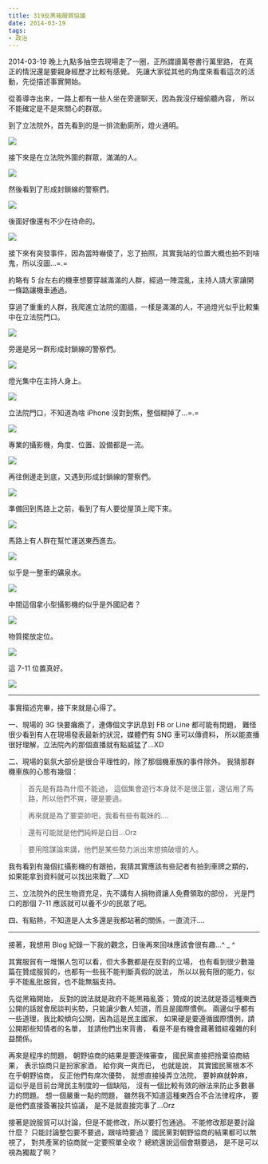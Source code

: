 ```yaml
---
title: 319反黑箱服貿協議
date: 2014-03-19
tags:
- 政治
---
```


2014-03-19 晚上九點多抽空去現場走了一圈，正所謂讀萬卷書行萬里路，
在真正的情況還是要親身經歷才比較有感覺。
先讓大家從其他的角度來看看這次的活動，先從描述事實開始。

從善導寺出來，一路上都有一些人坐在旁邊聊天，因為我沒仔細偷聽內容，
所以不能確定是不是來關心的群眾。

到了立法院外，首先看到的是一排流動廁所，燈火通明。

![](IMG_0809.JPG)

接下來是在立法院外圍的群眾，滿滿的人。

![](IMG_0813.JPG)

然後看到了形成封鎖線的警察們。

![](IMG_0815.JPG)

後面好像還有不少在待命的。

![](IMG_0817.JPG)

接下來有突發事件，因為當時嚇傻了，忘了拍照，其實我站的位置大概也拍不到啥鬼，所以沒圖...=.=

約略有 5 台左右的機車想要穿越滿滿的人群，經過一陣混亂，主持人請大家讓開一條路讓機車通過。

穿過了重重的人群，我爬進立法院的圍牆，一樣是滿滿的人，不過燈光似乎比較集中在立法院門口。

![](IMG_0820.JPG)

旁邊是另一群形成封鎖線的警察們。

![](IMG_0823.JPG)

燈光集中在主持人身上。

![](IMG_0828.JPG)

立法院門口，不知道為啥 iPhone 沒對到焦，整個糊掉了...=.=

![](IMG_0830.JPG)

專業的攝影機，角度、位置、設備都是一流。

![](IMG_0832.JPG)

再往側邊走到底，又遇到形成封鎖線的警察們。

![](IMG_0834.JPG)

準備回到馬路上之前，看到了有人要從屋頂上爬下來。

![](IMG_0836.JPG)

馬路上有人群在幫忙運送東西進去。

![](IMG_0837.JPG)

似乎是一整車的礦泉水。

![](IMG_0838.JPG)

中間這個拿小型攝影機的似乎是外國記者？

![](IMG_0840.JPG)

物質擺放定位。

![](IMG_0843.JPG)

這 7-11 位置真好。

![](IMG_0845.JPG)

--------------------------------

事實描述完畢，接下來就是心得了。

一、現場的 3G 快要癱瘓了，連傳個文字訊息到 FB or Line 都可能有問題，
難怪很少看到有人在現場發表最新的狀況，媒體們有 SNG 車可以傳資料，
所以能直播很好理解，立法院內的那個直播就有點威猛了...XD

二、現場的氣氛大部份是很合平理性的，除了那個機車族的事件除外。
我猜那群機車族的心態有幾個：

> 首先是有路為什麼不能過，
> 這個集會遊行本身就不是很正當，還佔用了馬路，所以他們不爽，硬是要過。

> 再來就是為了要耍帥吧，我看有些有載妹的....

> 還有可能就是他們純粹是白目...Orz

> 要用陰謀論來講，他們是某些勢力派出來想搞破壞的人。

我有看到有幾個扛攝影機的有跟拍，我猜其實應該有些記者有拍到車牌之類的，
如果能拿到資料就可以找出來戰了...XD

三、立法院外的民生物資充足，先不講有人捐物資讓人免費領取的部份，
光是門口的那個 7-11 應該就可以養不少的民眾了吧。

四、有點熱，不知道是人太多還是我都站著的關係，一直流汗....

--------------------------------

接著，我想用 Blog 紀錄一下我的觀念，日後再來回味應該會很有趣...^ _ ^

其實服貿有一堆懶人包可以看，但大多數都是在反對的立場，
也有看到很少數幾篇在贊成服貿的，也都有一些我不能判斷真假的說法，
所以以我有限的能力，似乎不能亂批服貿，也不能無腦支持。

先從黑箱開始，
反對的說法就是政府不能黑箱亂簽；
贊成的說法就是簽這種東西公開的話就會居談判劣勢，只能讓少數人知道，而且是國際慣例。
兩邊似乎都有一些道理，我比較傾向公開，因為這是民主國家，
如果硬是要遵循國際慣例，請公開那些知情者的名單，
並請他們出來背書，
看是不是有機會藏著錯綜複雜的利益關係。

再來是程序的問題，
朝野協商的結果是要逐條審查，
國民黨直接把捨棄協商結果，
表示協商只是扮家家酒，
給你爽一爽而已，
也就是說，
其實國民黨根本不在乎朝野協商，
反正他們有席次優勢，
就想直接操弄立法院，
要幹麻就幹麻，
這似乎是目前台灣民主制度的一個缺陷，
沒有一個比較有效的辦法來防止多數暴力的問題。
想一個嚴重一點的問題，
雖然我不知道這種東西合不合法律程序，
要是他們直接簽署投共協議，
是不是就直接完事了...Orz

接著是說服貿可以討論，但是不能修改，所以要打包通過。
不能修改那是要討論什麼？
只能討論整包要不要過，跟啥時要過？
國民黨對朝野協商的結果都可以無視了，
對共產黨的協商就一定要照單全收？
總統還說這個會期要過，
是不是可以視為獨裁了啊？
